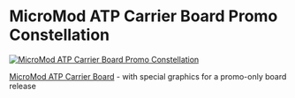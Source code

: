 MicroMod ATP Carrier Board Promo Constellation
========================================

[![MicroMod ATP Carrier Board Promo Constellation](https://cdn.sparkfun.com//assets/parts/2/0/9/9/3/21224_KIT-_02.jpg)](https://www.sparkfun.com/products/21224)

[MicroMod ATP Carrier Board](https://www.sparkfun.com/products/21224)  - with special graphics for a promo-only board release
